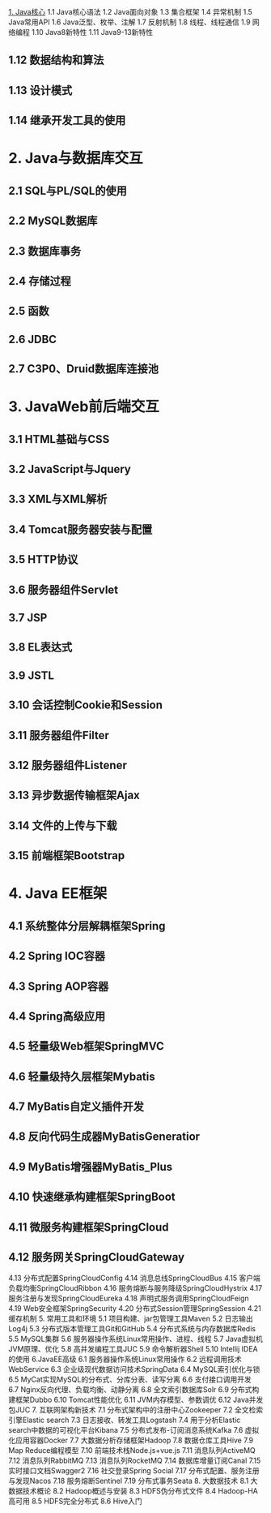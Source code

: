 
[1. Java核心]()
1.1 Java核心语法
1.2 Java面向对象
1.3 集合框架
1.4 异常机制
1.5 Java常用API
1.6 Java泛型、枚举、注解
1.7 反射机制
1.8 线程、线程通信
1.9 网络编程
1.10 Java8新特性
1.11 Java9-13新特性
## 1.12 数据结构和算法
## 1.13 设计模式
## 1.14 继承开发工具的使用
# 2. Java与数据库交互
## 2.1 SQL与PL/SQL的使用
## 2.2 MySQL数据库
## 2.3 数据库事务
## 2.4 存储过程
## 2.5 函数
## 2.6 JDBC
## 2.7 C3P0、Druid数据库连接池
# 3. JavaWeb前后端交互
## 3.1 HTML基础与CSS
## 3.2 JavaScript与Jquery
## 3.3 XML与XML解析
## 3.4 Tomcat服务器安装与配置
## 3.5 HTTP协议
## 3.6 服务器组件Servlet
## 3.7 JSP
## 3.8 EL表达式
## 3.9 JSTL
## 3.10 会话控制Cookie和Session
## 3.11 服务器组件Filter
## 3.12 服务器组件Listener
## 3.13 异步数据传输框架Ajax
## 3.14 文件的上传与下载
## 3.15 前端框架Bootstrap
# 4. Java EE框架
## 4.1 系统整体分层解耦框架Spring
## 4.2 Spring IOC容器
## 4.3 Spring AOP容器
## 4.4 Spring高级应用
## 4.5 轻量级Web框架SpringMVC
## 4.6 轻量级持久层框架Mybatis
## 4.7 MyBatis自定义插件开发
## 4.8 反向代码生成器MyBatisGeneratior
## 4.9 MyBatis增强器MyBatis_Plus
## 4.10 快速继承构建框架SpringBoot
## 4.11 微服务构建框架SpringCloud
## 4.12 服务网关SpringCloudGateway
4.13 分布式配置SpringCloudConfig
4.14 消息总线SpringCloudBus
4.15 客户端负载均衡SpringCloudRibbon
4.16 服务熔断与服务降级SpringCloudHystrix
4.17 服务注册与发现SpringCloudEureka
4.18 声明式服务调用SpringCloudFeign
4.19 Web安全框架SpringSecurity
4.20 分布式Session管理SpringSession
4.21 缓存机制
5. 常用工具和环境
5.1 项目构建、jar包管理工具Maven
5.2 日志输出Log4j
5.3 分布式版本管理工具Git和GitHub
5.4 分布式系统与内存数据库Redis
5.5 MySQL集群
5.6 服务器操作系统Linux常用操作、进程、线程
5.7 Java虚拟机JVM原理、优化
5.8 高并发编程工具JUC
5.9 命令解析器Shell
5.10 Intellij IDEA的使用
6.JavaEE高级
6.1 服务器操作系统Linux常用操作
6.2 远程调用技术WebService
6.3 企业级现代数据访问技术SpringData
6.4 MySQL索引优化与锁
6.5 MyCat实现MySQL的分布式、分库分表、读写分离
6.6 支付接口调用开发
6.7 Nginx反向代理、负载均衡、动静分离
6.8 全文索引数据库Solr
6.9 分布式构建框架Dubbo
6.10 Tomcat性能优化
6.11 JVM内存模型、参数调优
6.12 Java并发包JUC
7. 互联网架构新技术
7.1 分布式架构中的注册中心Zookeeper
7.2 全文检索引擎Elastic search
7.3 日志接收、转发工具Logstash
7.4 用于分析Elastic search中数据的可视化平台Kibana
7.5 分布式发布-订阅消息系统Kafka
7.6 虚拟化应用容器Docker
7.7 大数据分析存储框架Hadoop
7.8 数据仓库工具Hive
7.9 Map Reduce编程模型
7.10 前端技术栈Node.js+vue.js
7.11 消息队列ActiveMQ
7.12 消息队列RabbitMQ
7.13 消息队列RocketMQ
7.14 数据库增量订阅Canal
7.15 实时接口文档Swagger2
7.16 社交登录Spring Social
7.17 分布式配置、服务注册与发现Nacos
7.18 服务熔断Sentinel
7.19 分布式事务Seata
8. 大数据技术
8.1 大数据技术概论
8.2 Hadoop概述与安装
8.3 HDFS伪分布式文件
8.4 Hadoop-HA高可用
8.5 HDFS完全分布式
8.6 Hive入门
